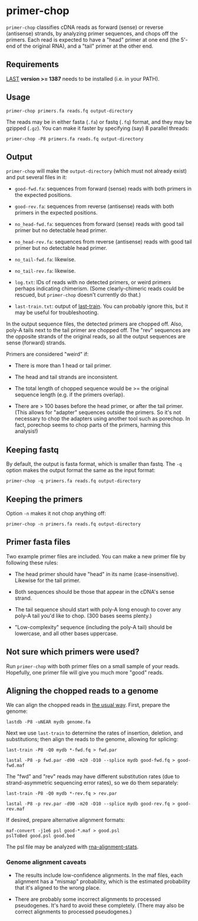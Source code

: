 # primer-chop

`primer-chop` classifies cDNA reads as forward (sense) or reverse
(antisense) strands, by analyzing primer sequences, and chops off the
primers.  Each read is expected to have a "head" primer at one end
(the 5'-end of the original RNA), and a "tail" primer at the other
end.

## Requirements

[LAST](https://gitlab.com/mcfrith/last) **version >= 1387** needs to
be installed (i.e. in your PATH).

## Usage

    primer-chop primers.fa reads.fq output-directory

The reads may be in either fasta (`.fa`) or fastq (`.fq`) format, and
they may be gzipped (`.gz`).  You can make it faster by specifying
(say) 8 parallel threads:

    primer-chop -P8 primers.fa reads.fq output-directory

## Output

`primer-chop` will make the `output-directory` (which must not already
exist) and put several files in it:

* `good-fwd.fa`: sequences from forward (sense) reads with both
  primers in the expected positions.

* `good-rev.fa`: sequences from reverse (antisense) reads with both
  primers in the expected positions.

* `no_head-fwd.fa`: sequences from forward (sense) reads with good
  tail primer but no detectable head primer.

* `no_head-rev.fa`: sequences from reverse (antisense) reads with good
  tail primer but no detectable head primer.

* `no_tail-fwd.fa`: likewise.

* `no_tail-rev.fa`: likewise.

* `log.txt`: IDs of reads with no detected primers, or weird primers
  perhaps indicating chimerism.  (Some clearly-chimeric reads could be
  rescued, but `primer-chop` doesn't currently do that.)

* `last-train.txt`: output of
  [last-train](https://gitlab.com/mcfrith/last/-/blob/main/doc/last-train.rst).
  You can probably ignore this, but it may be useful for
  troubleshooting.

In the output sequence files, the detected primers are chopped off.
Also, poly-A tails next to the tail primer are chopped off.  The "rev"
sequences are the opposite strands of the original reads, so all the
output sequences are sense (forward) strands.

Primers are considered "weird" if:

* There is more than 1 head or tail primer.

* The head and tail strands are inconsistent.

* The total length of chopped sequence would be >= the original
  sequence length (e.g. if the primers overlap).

* There are > 100 bases before the head primer, or after the tail
  primer.  (This allows for "adapter" sequences outside the primers.
  So it's not necessary to chop the adapters using another tool such
  as porechop.  In fact, porechop seems to chop parts of the primers,
  harming this analysis!)

## Keeping fastq

By default, the output is fasta format, which is smaller than fastq.
The `-q` option makes the output format the same as the input format:

    primer-chop -q primers.fa reads.fq output-directory

## Keeping the primers

Option `-n` makes it not chop anything off:

    primer-chop -n primers.fa reads.fq output-directory

## Primer fasta files

Two example primer files are included.  You can make a new primer file
by following these rules:

* The head primer should have "head" in its name (case-insensitive).
  Likewise for the tail primer.

* Both sequences should be those that appear in the cDNA's sense
  strand.

* The tail sequence should start with poly-A long enough to cover any
  poly-A tail you'd like to chop.  (300 bases seems plenty.)

* "Low-complexity" sequence (including the poly-A tail) should be
  lowercase, and all other bases uppercase.

## Not sure which primers were used?

Run `primer-chop` with both primer files on a small sample of your
reads.  Hopefully, one primer file will give you much more "good"
reads.

## Aligning the chopped reads to a genome

We can align the chopped reads in [the usual
way](https://github.com/mcfrith/last-rna/blob/master/last-long-reads.md).
First, prepare the genome:

    lastdb -P8 -uNEAR mydb genome.fa

Next we use `last-train` to determine the rates of insertion,
deletion, and substitutions; then align the reads to the genome,
allowing for splicing:

    last-train -P8 -Q0 mydb *-fwd.fq > fwd.par

    lastal -P8 -p fwd.par -d90 -m20 -D10 --splice mydb good-fwd.fq > good-fwd.maf

The "fwd" and "rev" reads may have different substitution rates (due
to strand-asymmetric sequencing error rates), so we do them
separately:

    last-train -P8 -Q0 mydb *-rev.fq > rev.par

    lastal -P8 -p rev.par -d90 -m20 -D10 --splice mydb good-rev.fq > good-rev.maf

If desired, prepare alternative alignment formats:

    maf-convert -j1e6 psl good-*.maf > good.psl
    pslToBed good.psl good.bed

The psl file may be analyzed with
[rna-alignment-stats](https://github.com/mcfrith/last-rna).

### Genome alignment caveats

* The results include low-confidence alignments.  In the maf files,
  each alignment has a "mismap" probability, which is the estimated
  probability that it's aligned to the wrong place.

* There are probably some incorrect alignments to processed
  pseudogenes.  It's hard to avoid these completely.  (There may also
  be correct alignments to processed pseudogenes.)
